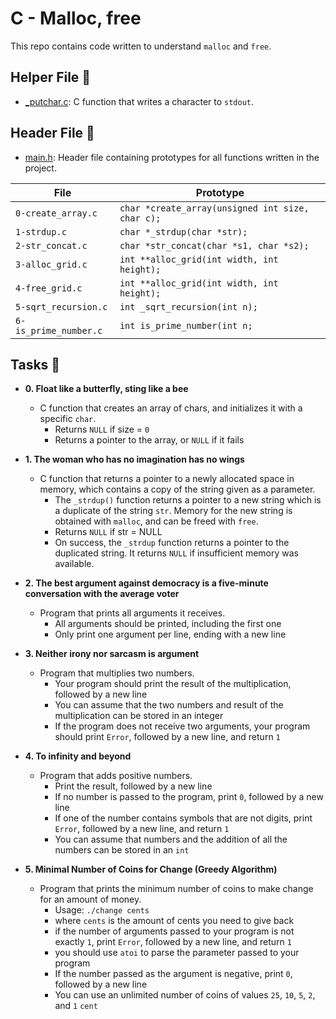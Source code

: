 # C - Malloc, free

This repo contains code written to understand `malloc` and `free`.

## Helper File :raised_hands:

* [_putchar.c](./_putchar.c): C function that writes a character to `stdout`.

## Header File :file_folder:

* [main.h](./main.h): Header file containing prototypes for all
functions written in the project.

| File                     | Prototype                                              |
| ------------------------ | --------------------------------                       |
| `0-create_array.c`       | `char *create_array(unsigned int size, char c);`       |
| `1-strdup.c`             | `char *_strdup(char *str);`                            |
| `2-str_concat.c`         | `char *str_concat(char *s1, char *s2);`                |
| `3-alloc_grid.c`         | `int **alloc_grid(int width, int height);`             |
| `4-free_grid.c`          | `int **alloc_grid(int width, int height);`             |
| `5-sqrt_recursion.c`     | `int _sqrt_recursion(int n);`                          |
| `6-is_prime_number.c`    | `int is_prime_number(int n;`                           |

## Tasks :page_with_curl:

* **0. Float like a butterfly, sting like a bee**
  * C function that creates an array of chars, and initializes it with a specific `char`.
    * Returns `NULL` if size = `0`
    * Returns a pointer to the array, or `NULL` if it fails

* **1. The woman who has no imagination has no wings**
  * C function that returns a pointer to a newly allocated space in memory, which contains a copy of the string given as a parameter.
    * The `_strdup()` function returns a pointer to a new string which is a duplicate of the string `str`. Memory for the new string is obtained with `malloc`, and can be freed with `free`.
    * Returns `NULL` if str = NULL
    * On success, the `_strdup` function returns a pointer to the duplicated string. It returns `NULL` if insufficient memory was available.

* **2. The best argument against democracy is a five-minute conversation with the average voter**
  * Program that prints all arguments it receives.
    * All arguments should be printed, including the first one
    * Only print one argument per line, ending with a new line
 
* **3. Neither irony nor sarcasm is argument**
  * Program that multiplies two numbers.
    * Your program should print the result of the multiplication, followed by a new line
    * You can assume that the two numbers and result of the multiplication can be stored in an integer
    * If the program does not receive two arguments, your program should print `Error`, followed by a new line, and return `1`

* **4. To infinity and beyond**
  * Program that adds positive numbers.
    * Print the result, followed by a new line
    * If no number is passed to the program, print `0`, followed by a new line
    * If one of the number contains symbols that are not digits, print `Error`, followed by a new line, and return `1`
    * You can assume that numbers and the addition of all the numbers can be stored in an `int`

* **5. Minimal Number of Coins for Change (Greedy Algorithm)**
  * Program that prints the minimum number of coins to make change for an amount of money.
    * Usage: `./change cents`
    * where `cents` is the amount of cents you need to give back
    * if the number of arguments passed to your program is not exactly `1`, print `Error`, followed by a new line, and return `1`
    * you should use `atoi` to parse the parameter passed to your program
    * If the number passed as the argument is negative, print `0`, followed by a new line
    * You can use an unlimited number of coins of values `25`, `10`, `5`, `2`, and `1` `cent`
